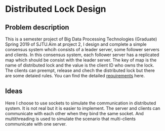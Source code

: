 # Distributed Lock Design

## Problem description

This is a semester project of Big Data Processing Technologies (Graduate) Spring 2019 of SJTU.Aim at project 2, I design and complete a simple consensus system whcih consists of a leader server, some follower servers and clients. In this consensus system, each follower server has a replicated map which should be consist with the leader server. The key of map is the name of distributed lock and the value is the client ID who owns the lock. The clients can preempt, release and chech the distributed lock but there are some detaied rules. You can find the detailed [requirements](http://www.cs.sjtu.edu.cn/~wuct/bdpt/project.html) here.

## Ideas

Here I choose to use sockets to simulate the communication in distributed system. It is not real but it is easier to implement. The server and clients can communicate with each other when they bind the same socket. And multithreading is used to simulate the scenario that multi-clients communicate with one server.
